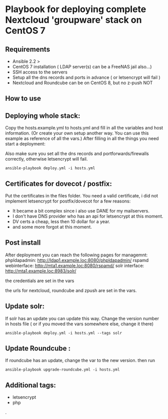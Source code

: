 Playbook for deploying complete Nextcloud 'groupware' stack on CentOS 7
==============


Requirements
-------------------------------------------

- Ansible 2.2 >
- CentOS 7 installation ( LDAP server(s) can be a FreeNAS jail also...)
- SSH access to the servers
- Setup all the dns records and ports in advance ( or letsencrypt will fail )
- Nextcloud and Roundcube can be on CentOS 8, but no z-push NOT

How to use
-------------------------------------------

Deploying whole stack:
------------------

Copy the hosts.example.yml to hosts.yml and fill in all the variables and host information. (Or create your own setup another way. You can use this example as reference of all the vars.)
After filling in all the things you need start a deployment:

Also make sure you set all the dns records and portforwards/firewalls correctly, otherwise letsencrypt will fail.

    ansible-playbook deploy.yml -i hosts.yml

Certificates for dovecot / postfix:
------------------
Put the certificates in the files folder. You need a valid certificate, i did not implement letsencrypt for postfix/dovecot for a few reasons:
- It became a bit complex since i also use DANE for my mailservers.
- I don't have DNS provider who has an api for letsencrypt at this moment.
- DV certs a cheap, less then 10 dollar for a year.
- and some more forgot at this moment.


Post install
------------------
After deployment you can reach the following pages for managemnt:
phpldapadmin: http://ldap1.example.loc:8080/phpldapadmin/
rspamd webinterface: http://mta1.example.loc:8080/rspamd/
solr interface: http://mta1.example.loc:8983/solr/

the credentials are set in the vars

the urls for nextcloud, roundcube and zpush are set in the vars.



Update solr:
------------------
If solr has an update you can update this way. Change the version number in hosts file ( or if you moved the vars somewhere else, change it there)

    ansible-playbook deploy.yml -i hosts.yml --tags solr


Update Roundcube :
------------------
If roundcube has an update, change the var to the new version. then run

    ansible-playbook upgrade-roundcube.yml -i hosts.yml

Additional tags:
------------------
- letsencrypt
- php


.
